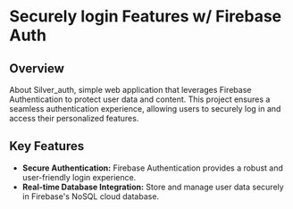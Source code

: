 # Securely login Features w/ Firebase Auth

## Overview

About Silver_auth, simple web application that leverages Firebase Authentication to protect user data and content. This project ensures a seamless authentication experience, allowing users to securely log in and access their personalized features.

## Key Features

* **Secure Authentication:** Firebase Authentication provides a robust and user-friendly login experience.
* **Real-time Database Integration:** Store and manage user data securely in Firebase's NoSQL cloud database.
